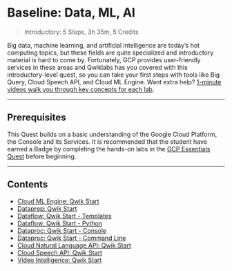 # Baseline: Data, ML, AI

> Introductory: 5 Steps, 3h 35m, 5 Credits

Big data, machine learning, and artificial intelligence are today’s hot computing topics, but these fields are quite specialized and introductory material is hard to come by. Fortunately, GCP provides user-friendly services in these areas and Qwiklabs has you covered with this introductory-level quest, so you can take your first steps with tools like Big Query, Cloud Speech API, and Cloud ML Engine. Want extra help? [1-minute videos walk you through key concepts for each lab](http://bit.ly/startdataquest).

---
## Prerequisites

This Quest builds on a basic understanding of the Google Cloud Platform, the Console and its Services. It is recommended that the student have earned a Badge by completing the hands-on labs in the [GCP Essentials Quest](https://google.qwiklabs.com/quests/23) before beginning.

---
## Contents

* [Cloud ML Engine: Qwik Start](1-CloudMLEngine/)
* [Dataprep: Qwik Start](2-Dataprep/)
* [Dataflow: Qwik Start - Templates](3-DataflowTemplates/)
* [Dataflow: Qwik Start - Python](4-DataflowPython/)
* [Dataproc: Qwik Start - Console](5-DataprocConsole/)
* [Dataproc: Qwik Start - Command Line](6-DataprocCLI/)
* [Cloud Natural Language API: Qwik Start](7-CloudNLAPI/)
* [Cloud Speech API: Qwik Start](8-CloudSpeechAPI/)
* [Video Intelligence: Qwik Start](9-VideoIntelligence/)
